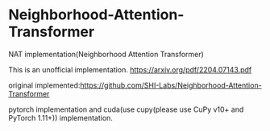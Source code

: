 # Neighborhood-Attention-Transformer
NAT implementation(Neighborhood Attention Transformer)

This is an unofficial implementation. https://arxiv.org/pdf/2204.07143.pdf

original implemented:https://github.com/SHI-Labs/Neighborhood-Attention-Transformer

pytorch implementation and cuda(use cupy(please use CuPy v10+ and PyTorch 1.11+)) implementation. 
